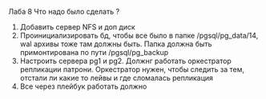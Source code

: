 Лаба 8
Что надо было сделать ?
1) Добавить сервер NFS и доп диск
2) Проинициализировать бд, чтобы все было в папке /pgsql/pg_data/14, wal архивы тоже там должны быть. Папка должна быть примонтирована по пути /pgsql/pg_backup
3) Настроить сервера pg1 и pg2. Должнг работать оркестратор репликации патрони. Оркестратор нужен, чтобы следить за тем, отстали ли какие то лейвы и где сломалась репликация
4) Все через плейбук работать должно
